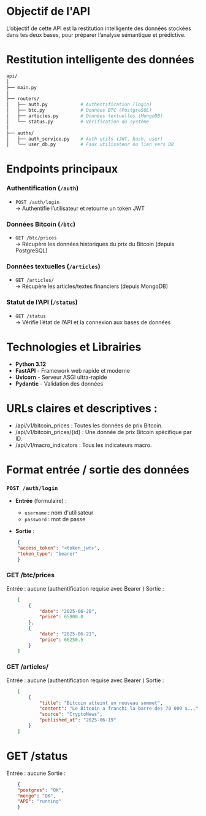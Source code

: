 # Objectif de l'API
L’objectif de cette API est la restitution intelligente des données stockées dans tes deux bases, pour préparer l’analyse sémantique et prédictive.

# Restitution intelligente des données
```bash
api/
│
├── main.py
│
├── routers/
│   ├── auth.py            # Authentification (login)
│   ├── btc.py             # Données BTC (PostgreSQL)
│   ├── articles.py        # Données textuelles (MongoDB)
│   └── status.py          # Vérification du système
│
├── auths/
│   ├── auth_service.py    # Auth utils (JWT, hash, user)
│   └── user_db.py         # Faux utilisateur ou lien vers DB
```

#  Endpoints principaux
### Authentification (`/auth`)
- `POST /auth/login`  
  → Authentifie l’utilisateur et retourne un token JWT

### Données Bitcoin (`/btc`)
- `GET /btc/prices`  
  → Récupère les données historiques du prix du Bitcoin (depuis PostgreSQL)

###  Données textuelles (`/articles`)
- `GET /articles/`  
  → Récupère les articles/textes financiers (depuis MongoDB)

### Statut de l’API (`/status`)
- `GET /status`  
  → Vérifie l’état de l’API et la connexion aux bases de données


# Technologies et Librairies
- **Python 3.12**
- **FastAPI** - Framework web rapide et moderne
- **Uvicorn** - Serveur ASGI ultra-rapide
- **Pydantic** - Validation des données

# URLs claires et descriptives :
- /api/v1/bitcoin_prices : Toutes les données de prix Bitcoin.
- /api/v1/bitcoin_prices/{id} : Une donnée de prix Bitcoin spécifique par ID.
- /api/v1/macro_indicators : Tous les indicateurs macro.

# Format entrée / sortie des données

### `POST /auth/login`
- **Entrée** (formulaire) :
  - `username` : nom d'utilisateur
  - `password` : mot de passe

- **Sortie** :
```json
    {
    "access_token": "<token_jwt>",
    "token_type": "bearer"
    }
```

### GET /btc/prices
Entrée : aucune (authentification requise avec Bearer <token>)
Sortie :
```json
    [
        {
            "date": "2025-06-20",
            "price": 65900.0
        },
        {
            "date": "2025-06-21",
            "price": 66250.5
        }   
    ]
```
### GET /articles/
Entrée : aucune (authentification requise avec Bearer <token>)
Sortie :
```json
    [
        {
            "title": "Bitcoin atteint un nouveau sommet",
            "content": "Le Bitcoin a franchi la barre des 70 000 $...",
            "source": "CryptoNews",
            "published_at": "2025-06-19"
        }
    ]
```
# GET /status
Entrée : aucune
Sortie :
```json
    {
    "postgres": "OK",
    "mongo": "OK",
    "API": "running"
    }
```